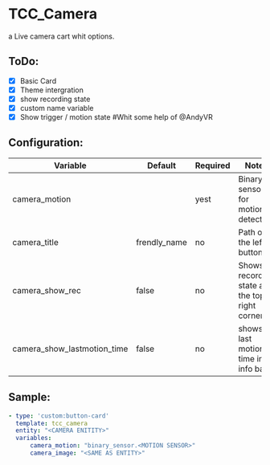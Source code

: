 # TCC_Camera

a Live camera cart whit options.

## ToDo:

- [x] Basic Card
- [x] Theme intergration
- [x] show recording state
- [x] custom name variable
- [x] Show trigger / motion state #Whit some help of @AndyVR

## Configuration:

| Variable                    | Default      | Required | Notes                                         |
| --------------------------- | ------------ | -------- | --------------------------------------------- |
| camera_motion               |              | yest     | Binary sensor for motion detection            |
| camera_title                | frendly_name | no       | Path of the left button                       |
| camera_show_rec             | false        | no       | Shows recording state at the top right corner |
| camera_show_lastmotion_time | false        | no       | shows last motion time in info bar            |

## Sample:

```yaml
- type: 'custom:button-card'
  template: tcc_camera
  entity: "<CAMERA ENITITY>"
  variables:
      camera_motion: "binary_sensor.<MOTION SENSOR>"
      camera_image: "<SAME AS ENTITY>"
```